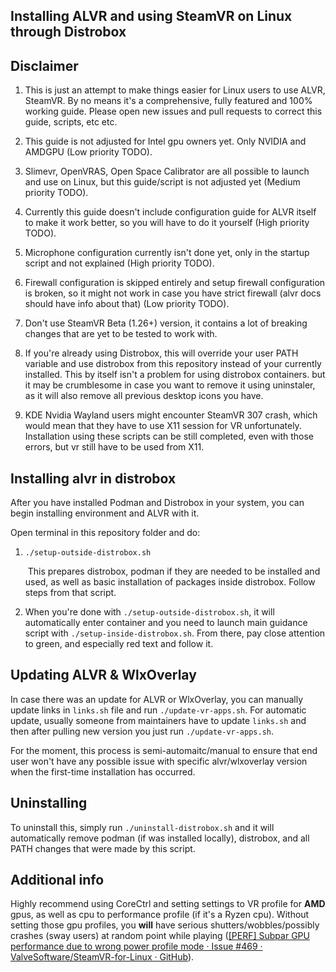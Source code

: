 ## Installing ALVR and using SteamVR on Linux through Distrobox

## Disclaimer

1. This is just an attempt to make things easier for Linux users to use ALVR, SteamVR. By no means it's a comprehensive, fully featured and 100% working guide. Please open new issues and pull requests to correct this guide, scripts, etc etc.

2. This guide is not adjusted for Intel gpu owners yet. Only NVIDIA and AMDGPU (Low priority TODO).

3. Slimevr, OpenVRAS, Open Space Calibrator are all possible to launch and use on Linux, but this guide/script is not adjusted yet (Medium priority TODO).

4. Currently this guide doesn't include configuration guide for ALVR itself to make it work better, so you will have to do it yourself (High priority TODO).

5. Microphone configuration currently isn't done yet, only in the startup script and not explained (High priority TODO).

6. Firewall configuration is skipped entirely and setup firewall configuration is broken, so it might not work in case you have strict firewall (alvr docs should have info about that) (Low priority TODO).

7. Don't use SteamVR Beta (1.26+) version, it contains a lot of breaking changes that are yet to be tested to work with.

8. If you're already using Distrobox, this will override your user PATH variable and use distrobox from this repository instead of your currently installed. This by itself isn't a problem for using distrobox containers. but it may be crumblesome in case you want to remove it using uninstaler, as it will also remove all previous desktop icons you have.

9. KDE Nvidia Wayland users might encounter SteamVR 307 crash, which would mean that they have to use X11 session for VR unfortunately. Installation using these scripts can be still completed, even with those errors, but vr still have to be used from X11.

## Installing alvr in distrobox

After you have installed Podman and Distrobox in your system, you can begin installing environment and ALVR with it.

Open terminal in this repository folder and do:

1. `./setup-outside-distrobox.sh`
   
    This prepares distrobox, podman if they are needed to be installed and used, as well as basic installation of packages inside distrobox. Follow steps from that script.

2. When you're done with `./setup-outside-distrobox.sh`, it will automatically enter container and you need to launch main guidance script with `./setup-inside-distrobox.sh`. From there, pay close attention to green, and especially red text and follow it.

## Updating ALVR & WlxOverlay

In case there was an update for ALVR or WlxOverlay, you can manually update links in `links.sh` file and run `./update-vr-apps.sh`. For automatic update, usually someone from maintainers have to update `links.sh` and then after pulling new version you just run `./update-vr-apps.sh`.

For the moment, this process is semi-automaitc/manual to ensure that end user won't have any possible issue with specific alvr/wlxoverlay version when the first-time installation has occurred.

## Uninstalling

To uninstall this, simply run `./uninstall-distrobox.sh` and it will automatically remove podman (if was installed locally), distrobox, and all PATH changes that were made by this script.

## Additional info

Highly recommend using CoreCtrl and setting settings to VR profile for **AMD** gpus, as well as cpu to performance profile (if it's a Ryzen cpu). Without setting those gpu profiles, you **will** have serious shutters/wobbles/possibly crashes (sway users) at random point while playing ([[PERF] Subpar GPU performance due to wrong power profile mode · Issue #469 · ValveSoftware/SteamVR-for-Linux · GitHub](https://github.com/ValveSoftware/SteamVR-for-Linux/issues/469)).
